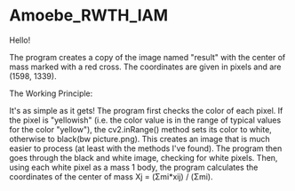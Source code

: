 # Amoebe_RWTH_IAM
Hello!

The program creates a copy of the image named "result" with the center of mass marked with a red cross.
The coordinates are given in pixels and are (1598, 1339).

The Working Principle:

It's as simple as it gets!
The program first checks the color of each pixel.
If the pixel is "yellowish" (i.e. the color value is in the range of typical values for the color "yellow"), the cv2.inRange() method sets its color to white, otherwise to black(bw picture.png).
This creates an image that is much easier to process (at least with the methods I've found).
The program then goes through the black and white image, checking for white pixels.
Then, using each white pixel as a mass 1 body, the program calculates the coordinates of the center of mass Xj = (Σmi*xij) / (Σmi). 
